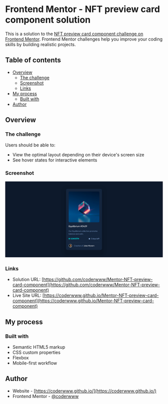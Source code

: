 # Frontend Mentor - NFT preview card component solution

This is a solution to the [NFT preview card component challenge on Frontend Mentor](https://www.frontendmentor.io/challenges/nft-preview-card-component-SbdUL_w0U). Frontend Mentor challenges help you improve your coding skills by building realistic projects. 

## Table of contents

- [Overview](#overview)
  - [The challenge](#the-challenge)
  - [Screenshot](#screenshot)
  - [Links](#links)
- [My process](#my-process)
  - [Built with](#built-with)
- [Author](#author)

## Overview

### The challenge

Users should be able to:

- View the optimal layout depending on their device's screen size
- See hover states for interactive elements

### Screenshot

![](./design/screenshot.png)

### Links

- Solution URL: [https://github.com/coderwww/Mentor-NFT-preview-card-component](https://github.com/coderwww/Mentor-NFT-preview-card-component)
- Live Site URL: [https://coderwww.github.io/Mentor-NFT-preview-card-component](https://coderwww.github.io/Mentor-NFT-preview-card-component)

## My process

### Built with

- Semantic HTML5 markup
- CSS custom properties
- Flexbox
- Mobile-first workflow

## Author

- Website - [https://coderwww.github.io/](https://coderwww.github.io/)
- Frontend Mentor - [@coderwww](https://www.frontendmentor.io/profile/coderwww)

